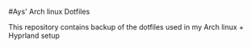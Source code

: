 #Ays' Arch linux Dotfiles

This repository contains backup of the dotfiles used in my Arch linux + Hyprland setup